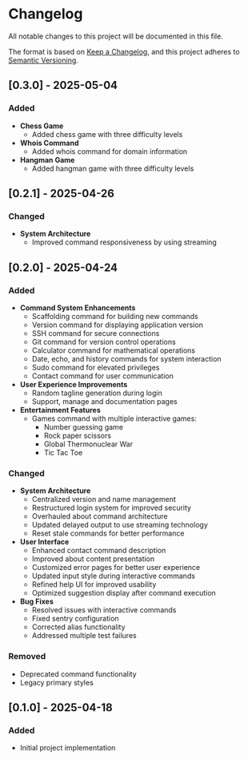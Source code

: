 # Changelog

All notable changes to this project will be documented in this file.

The format is based on [Keep a Changelog](https://keepachangelog.com/en/1.0.0/),
and this project adheres to [Semantic Versioning](https://semver.org/spec/v2.0.0.html).

## [0.3.0] - 2025-05-04

### Added
- **Chess Game**
  - Added chess game with three difficulty levels
- **Whois Command**
  - Added whois command for domain information
- **Hangman Game**
  - Added hangman game with three difficulty levels

## [0.2.1] - 2025-04-26

### Changed
- **System Architecture**
  - Improved command responsiveness by using streaming

## [0.2.0] - 2025-04-24

### Added
- **Command System Enhancements**
  - Scaffolding command for building new commands
  - Version command for displaying application version
  - SSH command for secure connections
  - Git command for version control operations
  - Calculator command for mathematical operations
  - Date, echo, and history commands for system interaction
  - Sudo command for elevated privileges
  - Contact command for user communication
- **User Experience Improvements**
  - Random tagline generation during login
  - Support, manage and documentation pages
- **Entertainment Features**
  - Games command with multiple interactive games:
    - Number guessing game
    - Rock paper scissors
    - Global Thermonuclear War
    - Tic Tac Toe

### Changed
- **System Architecture**
  - Centralized version and name management
  - Restructured login system for improved security
  - Overhauled about command architecture
  - Updated delayed output to use streaming technology
  - Reset stale commands for better performance
- **User Interface**
  - Enhanced contact command description
  - Improved about content presentation
  - Customized error pages for better user experience
  - Updated input style during interactive commands
  - Refined help UI for improved usability
  - Optimized suggestion display after command execution
- **Bug Fixes**
  - Resolved issues with interactive commands
  - Fixed sentry configuration
  - Corrected alias functionality
  - Addressed multiple test failures

### Removed
- Deprecated command functionality
- Legacy primary styles

## [0.1.0] - 2025-04-18

### Added
- Initial project implementation 
